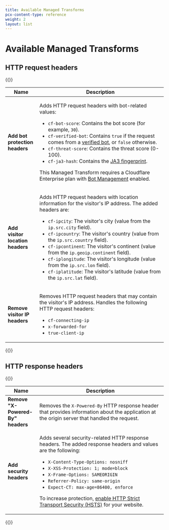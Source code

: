 ```yaml
---
title: Available Managed Transforms
pcx-content-type: reference
weight: 2
layout: list
---
```


# Available Managed Transforms

## HTTP request headers

{{<table-wrap>}}

<table>
  <thead>
    <tr>
      <th style="width:20%">Name</th>
      <th>Description</th>
    </tr>
  </thead>
  <tbody>
    <tr>
      <td><strong>Add bot protection headers</strong></td>
      <td>
        <p>Adds HTTP request headers with bot-related values:</p>
        <ul>
          <li><code>cf-bot-score</code>: Contains the bot score (for example, <code>30</code>).</li>
          <li><code>cf-verified-bot</code>: Contains <code>true</code> if the request comes from a <a href="/bots/concepts/bot/#verified-bots">verified bot</a>, or <code>false</code> otherwise.</li>
          <li><code>cf-threat-score</code>: Contains the threat score (0-100).</li>
          <li><code>cf-ja3-hash</code>: Contains the <a href="/bots/concepts/ja3-fingerprint/">JA3 fingerprint</a>.</li>
        </ul>
        <p>This Managed Transform requires a Cloudflare Enterprise plan with <a href="/bots/get-started/bm-subscription/">Bot Management</a> enabled.</p>
      </td>
    </tr>
    <tr>
      <td><strong>Add visitor location headers</strong></td>
      <td>
        <p>Adds HTTP request headers with location information for the visitor's IP address. The added headers are:</p>
        <ul>
          <li><code>cf-ipcity</code>: The visitor's city (value from the <code>ip.src.city</code> field).</li>
          <li><code>cf-ipcountry</code>: The visitor's country (value from the <code>ip.src.country</code> field).</li>
          <li><code>cf-ipcontinent</code>: The visitor's continent (value from the <code>ip.geoip.continent</code> field).</li>
          <li><code>cf-iplongitude</code>: The visitor's longitude (value from the <code>ip.src.lon</code> field).</li>
          <li><code>cf-iplatitude</code>: The visitor's latitude (value from the <code>ip.src.lat</code> field).</li>
        </ul>
      </td>
    </tr>
    <tr>
      <td><strong>Remove visitor IP headers</strong></td>
      <td>
        <p>Removes HTTP request headers that may contain the visitor's IP address. Handles the following HTTP request headers:</p>
        <ul>
          <li><code>cf-connecting-ip</code></li>
          <li><code>x-forwarded-for</code></li>
          <li><code>true-client-ip</code></li>
        </ul>
      </td>
    </tr>
  </tbody>
</table>

{{</table-wrap>}}

## HTTP response headers

{{<table-wrap>}}

<table>
  <thead>
    <tr>
      <th style="width:20%">Name</th>
      <th>Description</th>
    </tr>
  </thead>
  <tbody>
    <tr>
      <td><strong>Remove "X-Powered-By" headers</strong></td>
      <td>
        <p>Removes the <code>X-Powered-By</code> HTTP response header that provides information about the application at the origin server that handled the request.</p>
      </td>
    </tr>
    <tr>
      <td><strong>Add security headers</strong></td>
      <td>
        <p>Adds several security-related HTTP response headers. The added response headers and values are the following:</p>
        <ul>
          <li><code>X-Content-Type-Options: nosniff</code></li>
          <li><code>X-XSS-Protection: 1; mode=block</code></li>
          <li><code>X-Frame-Options: SAMEORIGIN</code></li>
          <li><code>Referrer-Policy: same-origin</code></li>
          <li><code>Expect-CT: max-age=86400, enforce</code></li>
        </ul>
        <p>To increase protection, <a href="/ssl/edge-certificates/additional-options/http-strict-transport-security/">enable HTTP Strict Transport Security (HSTS)</a> for your website.</p>
      </td>
    </tr>
  </tbody>
</table>

{{</table-wrap>}}